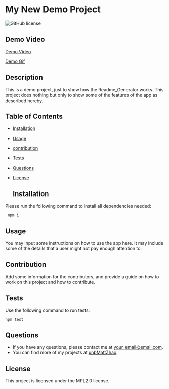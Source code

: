 # My New Demo Project

![GitHub license](https://img.shields.io/badge/license-MPL2.0-orange.svg)

## Demo Video

[Demo Video](https://github.com/unbmattzhao/A_README_Generator/blob/main/Demo/AppDemo.mp4)

[Demo Gif](https://github.com/unbmattzhao/A_README_Generator/blob/main/Demo/Demogif.gif)

## Description

This is a demo project, just to show how the Readme_Generator works. This project does nothing but only to show some of the features of the app as described hereby.

## Table of Contents

- [Installation](#installation)
- [Usage](#usage)
- [contribution](#contribution)
- [Tests](#tests)
- [Questions](#questions)

- [License](#license)

  ## Installation

Please run the following command to install all dependencies needed:

```
 npm i
```

## Usage

You may input some instructions on how to use the app here. It may include some of the details that a user might not pay enough attention to.

## Contribution

Add some information for the contributors, and provide a guide on how to work on this project and how to contribute.

## Tests

Use the following command to run tests:

```
npm test
```

## Questions

- If you have any questions, please contact me at your_email@email.com.
- You can find more of my projects at
  [unbMattZhao](https://github.com/unbMattZhao/).

## License

This project is licensed under the MPL2.0 license.
